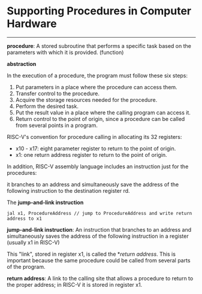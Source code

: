 # Supporting Procedures in Computer Hardware
----

**procedure**:
A stored subroutine that performs a specific task based on the parameters
with which it is provided. (function)

**abstraction**

In the execution of a procedure, the program must follow these six steps:

1. Put parameters in a place where the procedure can access them.
2. Transfer control to the procedure.
3. Acquire the storage resources needed for the procedure.
4. Perform the desired task.
5. Put the result value in a place where the calling program can access it.
6. Return control to the point of origin, since a procedure can be called from
several points in a program.

RISC-V's convention for procedure calling in allocating its 32 registers:

- x10 - x17: eight parameter register to return to the point of origin.
- x1: one return address register to return to the point of origin.

In addition, RISC-V assembly language includes an instruction just for the procedures:

it branches to an address and simultaneously save the address of the following
instruction to the destination register rd.

The **jump-and-link instruction**
```assembly
jal x1, ProcedureAddress // jump to ProcedureAddress and write return address to x1
```

**jump-and-link instruction**:
An instruction that branches to an address and simultaneously saves the address of the
following instruction in a register (usually x1 in RISC-V)

This "link", stored in register x1, is called the **return address*.
This is important because the same procedure could be called from several parts of
the program.

**return address**:
A link to the calling site that allows a procedure to return to the proper address;
in RISC-V it is stored in register x1.





